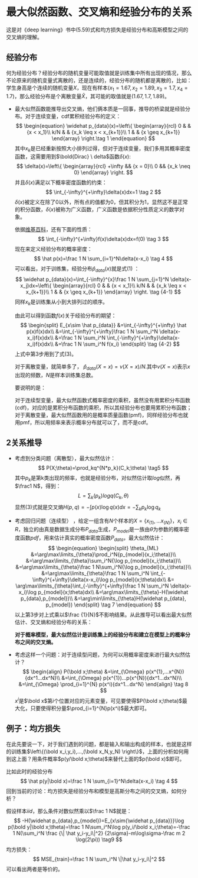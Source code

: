 # 最大似然函数、交叉熵和经验分布的关系

这是对《deep learning》书中(5.59)式和均方损失是经验分布和高斯模型之间的交叉熵的理解。

## 经验分布

何为经验分布？经验分布的随机变量可能取值就是训练集中所有出现的情况，那么不论原来的随机变量式离散的，还是连续的，经验分布的随机都是离散的，比如：学生身高是个连续的随机变量$X$，现在有样本$(x_1=1.67,x_2=1.89,x_3=1.7,x_4=1.7)$，那么经验分布是个离散变量$\hat X$，其可能的取值就是$(1.67,1.7,1.89)$。

* 最大似然函数能推导出交叉熵，他们俩本质是一回事，推导的桥梁就是经验分布。对于连续变量，cdf累积经验分布的定义：
  $$
  \begin{equation}
  \widehat p_{data}(x)=\left\{
  \begin{array}{rcl}
  0 & & {x < x_1}\\
  k/N & & {x_k \leq x < x_{k+1}}\\
  1 & & {x \geq x_{k+1}}
  \end{array} \right.\tag 1
  \end{equation}
  $$
  其中$x_k​$是已经重新按照大小排列过得，但对于连续变量，我们多用其概率密度函数，这需要用到$\bold{Dirac} \ delta​$函数$\delta(x)​$:
  $$
  \delta(x)=\left\{
  \begin{array}{rcl}
  +\infty && {x = 0}\\
  0 && {x_k \neq 0}
  \end{array} \right.
  $$
  并且$\delta(x)$满足以下概率密度函数的约束：
  $$
  \int_{-\infty}^{+\infty}\delta(x)dx=1  \tag 2
  $$
  $\delta(x)$被定义在除了0以外，所有点的值都为0，但其积分为1，显然这不是正常的积分函数，$\delta(x)$被称为广义函数，广义函数是依据积分性质定义的数学对象。

  依据[维基百科](https://en.wikipedia.org/wiki/Dirac_delta_function)，还有下面的性质：
  $$
  \int_{-\infty}^{+\infty}f(x)\delta(x)dx=f(0)  \tag 3
  $$
  现在来定义经验分布的概率密度：
  $$
  \hat p(x)=\frac 1 N \sum_{i=1}^N\delta(x-x_i)  \tag 4
  $$
  可以看出，对于训练集，经验分布$\hat p_{data}(x)$就是式$(1)$ ：
  $$
  \widehat p_{data}(x)=\int_{-\infty}^{x}\frac 1 N \sum_{j=1}^N \delta(x-x_j)dx=\left\{
  \begin{array}{rcl}
  0 & & {x < x_1}\\
  k/N & & {x_k \leq x < x_{k+1}}\\
  1 & & {x \geq x_{k+1}}
  \end{array} \right. \tag {4-1}
  $$
  同样$x_k$是训练集从小到大排列过的顺序。

  由此可以得到函数$f(x)$关于经验分布的期望：
  $$
  \begin{split}
  E_{x\sim \hat p_{data}}
  &=\int_{-\infty}^{+\infty} \hat p(x)f(x)dx\\
  &=\int_{-\infty}^{+\infty}\frac 1 N \sum_i^N \delta(x-x_i)f(x)dx\\
  &=\frac 1 N \sum_i^N \int_{-\infty}^{+\infty}\delta(x-x_i)f(x)dx\\
  &=\frac 1 N \sum_i^N f(x_i)
  \end{split} \tag {4-2}
  $$
  上式中第3步用到了式$(3)$。

  对于离散变量，就简单多了， $\hat p_{data}(X=x)=v(X=x)/N​$ .其中$v(X=x)​$表示$x​$出现的频数，$N​$是样本训练集总数。

  要说明的是：

  对于连续型变量，最大似然函数式概率密度的乘积，虽然没有用累积分布函数(cdf)，对应的是累积分布函数的乘积，所以其经验分布也要用累积分布函数；对于离散变量，最大似然函数用的是概率质量函数(pmf)，同样经验分布也就用pmf，所以用频率来表示概率分布就可以了，而不是cdf。

## 2关系推导

- 考虑到分类问题（离散型），最大似然估计：
  $$
  P(X;\theta)=\prod_kq^{N*p_k}(C_k;\theta) \tag5
  $$
  其中$p_k​$是第k类出现的频率，也就是经验分布，对似然估计取$log​$似然，再$\frac1 N​$，得到：
  $$
  L=\sum_k(p_k)logq(C_k,\theta) \tag {6}
  $$
  显然$(3)​$式就是交叉熵$H(p,q) = -\int{p(x)}\log{q(x)} dx=-\sum_k{p_k}{\log q_k}​$

* 考虑回归问题（连续型） ，给定一组含有$N​$个样本的$X=\{x_{(1)},...x_{(N)}\}​$，$x_i\in R​$，独立的由真是数据生成分布$P_{data}​$生成，$P_{model}​$是一族由$\theta​$为参数的概率密度函数$pdf​$，用来估计真实的概率密度函数$P_{data}​$，最大似然估计：
  $$
  \begin{equation}
  \begin{split}
  \theta_{ML}
  &=\arg\max\limits_{\theta}\prod_i^N{p_{model}(x_i;\theta)}\\
  &=\arg\max\limits_{\theta}\sum_i^N{\log p_{model}(x_i;\theta)}\\
  &=\arg\max\limits_{\theta}\frac 1 N\sum_i^N{\log p_{model}(x_i;\theta)}\\
  &=\arg\max\limits_{\theta}\frac 1 N \sum_i^N \int_{-\infty}^{+\infty}\delta(x-x_i)\log p_{model}(x;\theta)dx\\
  &= \arg\max\limits_{\theta}\int_{-\infty}^{+\infty}\frac 1 N \sum_i^N \delta(x-x_i)\log p_{model}(x;\theta)dx\\
  &=\arg\max\limits_{\theta}-H(\widehat p_{data},p_{model})\\
  &=\arg\min\limits_{\theta}H(\widehat p_{data}, p_{model})
  \end{split} \tag 7
  \end{equation}
  $$
  以上第3步对上式乘以$\frac {1}{N}$不影响结果。从此推导可以看出最大似然估计、交叉熵和经验分布的关系：

  **对于概率模型，最大似然估计是训练集上的经验分布和建立在模型上的概率分布之间的交叉熵。**

* 考虑这样一个问题：对于连续型问题，为何可以用概率密度来进行最大似然估计？
  $$
  \begin{align}
  P(\bold x;\theta)
  &=\int_{\Omega} p(x^{1},...x^{N}){dx^1...dx^N}\\
  &=\int_{\Omega} p(x^{1})...p(x^{N}){dx^1...dx^N}\\
  &=\int_{\Omega} \prod_{i=1}^{N} p(x^i){dx^1...dx^N}
  \end{align} \tag 8
  $$
  $x^i​$是$\bold x​$第$i​$个位置对应的元素变量，可见要使得$P(\bold x;\theta)​$最大化，只要使得积分量$\prod_{i=1}^{N}p(x^i)​$最大即可。

 ## 例子：均方损失

在此先要说一下，对于我们遇到的问题，都是输入和输出构成的样本，也就是这样的训练集$\left\{(\bold x_i,y_i),...,(\bold x_N,y_N) \right\}$，上面的分析如何用到这上面？用条件概率$p(y/\bold x;\theta)$来替代上面的$p(\bold x)$即可。

比如此时的经验分布
$$
\hat p(y|\bold x)=\frac 1 N \sum_{i=1}^N\delta(x-x_i)  \tag 4
$$
回到当前的讨论：均方损失是经验分布和模型是高斯分布之间的交叉熵，如何分析？

假设样本$iid$，那么条件对数似然乘以$\frac 1 N​$就是：
$$
-H(\widehat p_{data},p_{model})=E_{x\sim{\widehat p_{data}}}\log p(\bold y|\bold x;\theta)=\frac 1 N\sum_i^N\log p(y_i/\bold x_i;\theta)=-\frac 1 N(\sum_i^N \frac {\| \hat y_i-y_i\|^2} {2\sigma}-m\log\sigma-\frac m 2 \log(2\pi)) \tag9
$$
均方损失：
$$
MSE_{train}=\frac 1 N \sum_i^N \|\hat y_i-y_i\|^2
$$
可以看出两者是等价的。